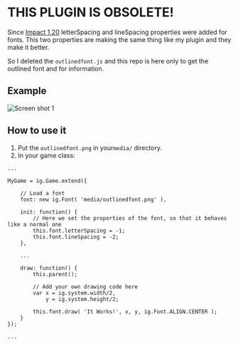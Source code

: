 # THIS PLUGIN IS OBSOLETE!
Since [Impact 1.20](http://impactjs.com/blog/2012/05/impact-1-20) letterSpacing and lineSpacing properties were added for fonts. This two properties are making the same thing like my plugin and they make it better.

So I deleted the `outlinedfont.js` and this repo is here only to get the outlined font and for information.

## Example
![Screen shot 1](/hurik/impact-outlinedfont/raw/master/example.png)

## How to use it
1. Put the `outlinedfont.png` in your`media/` directory.
1. In your game class:
	
```
...

MyGame = ig.Game.extend({
	
	// Load a font
	font: new ig.Font( 'media/outlinedfont.png' ),

	init: function() {
		// Here we set the properties of the font, so that it behaves like a normal one
		this.font.letterSpacing = -1;
		this.font.lineSpacing = -2;
	},
		
	...
		
	draw: function() {
		this.parent();
			
		// Add your own drawing code here
		var x = ig.system.width/2,
			y = ig.system.height/2;
			
		this.font.draw( 'It Works!', x, y, ig.Font.ALIGN.CENTER );
	}
});

...
```